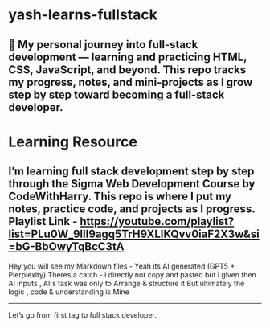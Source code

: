 # yash-learns-fullstack
🚀 My personal journey into full-stack development — learning and practicing HTML, CSS, JavaScript, and beyond. This repo tracks my progress, notes, and mini-projects as I grow step by step toward becoming a full-stack developer.
---
# Learning Resource
I’m learning full stack development step by step through the Sigma Web Development Course by CodeWithHarry. This repo is where I put my notes, practice code, and projects as I progress.
Playlist Link - https://youtube.com/playlist?list=PLu0W_9lII9agq5TrH9XLIKQvv0iaF2X3w&si=bG-BbOwyTqBcC3tA
---
Hey you will see my Markdown files - Yeah its AI generated (GPT5 + Plerplexity) 
Theres a catch - i directly not copy and pasted but i given then AI inputs , AI's task was only to Arrange & structure it 
But ultimately the logic , code & understanding is Mine 

---

Let’s go from first tag to full stack developer.
